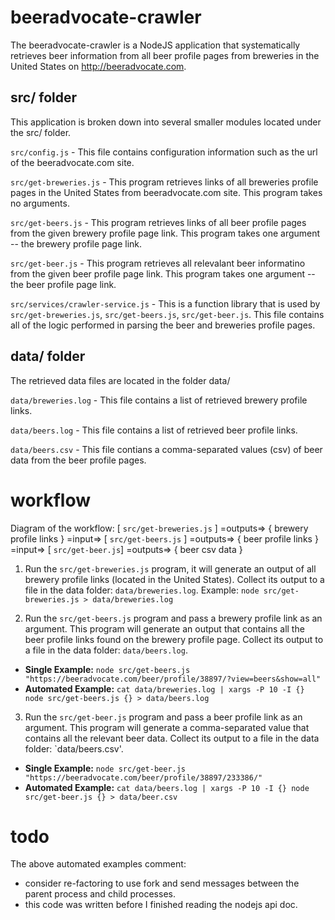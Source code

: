 # beeradvocate-crawler
The beeradvocate-crawler is a NodeJS application that systematically retrieves beer information from all beer profile pages from breweries in the United States on http://beeradvocate.com.

##  src/ folder
This application is broken down into several smaller modules located under the src/ folder.

`src/config.js` - This file contains configuration information such as the url of the beeradvocate.com site.

`src/get-breweries.js` - This program retrieves links of all breweries profile pages in the United States from beeradvocate.com site.  This program takes no arguments.

`src/get-beers.js` - This program retrieves links of all beer profile pages from the given brewery profile page link.  This program takes one argument -- the brewery profile page link.

`src/get-beer.js` - This program retrieves all relevalant beer informatino from the given beer profile page link.  This program takes one argument -- the beer profile page link.

`src/services/crawler-service.js` - This is a function library that is used by `src/get-breweries.js`, `src/get-beers.js`, `src/get-beer.js`.  This file contains all of the logic performed in parsing the beer and breweries profile pages.

## data/ folder
The retrieved data files are located in the folder data/

`data/breweries.log` - This file contains a list of retrieved brewery profile links.

`data/beers.log` - This file contains a list of retrieved beer profile links.

`data/beers.csv` - This file contians a comma-separated values (csv) of beer data from the beer profile pages.

# workflow
Diagram of the workflow:  [ `src/get-breweries.js` ] =outputs=> { brewery profile links } =input=> [ `src/get-beers.js` ] =outputs=> { beer profile links } =input=> [ `src/get-beer.js`] =outputs=> { beer csv data }

1. Run the `src/get-breweries.js` program, it will generate an output of all brewery profile links (located in the United States).  Collect its output to a file in the data folder: `data/breweries.log`.  Example:  `node src/get-breweries.js > data/breweries.log`

2. Run the `src/get-beers.js` program and pass a brewery profile link as an argument. This program will generate an output that contains all the beer profile links found on the brewery profile page.  Collect its output to a file in the data folder: `data/beers.log`.
  * **Single Example:**  `node src/get-beers.js "https://beeradvocate.com/beer/profile/38897/?view=beers&show=all"` 
  * **Automated Example:** `cat data/breweries.log | xargs -P 10 -I {} node src/get-beers.js {} > data/beers.log`

3. Run the `src/get-beer.js` program and pass a beer profile link as an argument.  This program will generate a comma-separated value that contains all the relevant beer data. Collect its output to a file in the data folder: `data/beers.csv'.
  * **Single Example:** `node src/get-beer.js "https://beeradvocate.com/beer/profile/38897/233386/"`
  * **Automated Example:** `cat data/beers.log | xargs -P 10 -I {} node src/get-beer.js {} > data/beer.csv`

# todo
The above automated examples comment: 
* consider re-factoring to use fork and send messages between the parent process and child processes.  
* this code was written before I finished reading the nodejs api doc.
